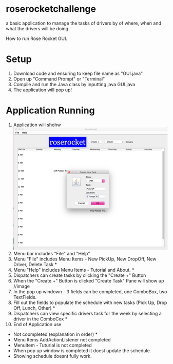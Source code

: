 # roserocketchallenge
a basic application to manage the tasks of drivers by of where, when and what the drivers will be doing



How to run Rose Rocket GUI.
# Setup
1. Download code and ensuring to keep file name as "GUI.java"
2. Open up "Command Prompt" or "Terminal"
3. Compile and run the Java class by inputting java GUI.java
4. The application will pop up!
# Application Running
1. Application will shohw <img src="Pick Up Task.png">
2. Menu bar includes "File" and "Help" 
3. Menu "File" includes Menu Items - New PickUp, New DropOff, New Driver, Delete Task *
4. Menu "Help" includes Menu Items - Tutorial and About. *
5. Dispatchers can create tasks by clicking the "Create +" Button 
6. When the "Create +" Button is clicked "Create Task" Pane will show up //image
7. In the pop up windown -  3 fields can be completed, one ComboBox, two TextFields. 
8. Fill out the fields to populate the schedule with new tasks (Pick Up, Drop Off, Lunch, Other) *
9. Dispatchers can view specific drivers task for the week by selecting a driver in the ComboCox *
10. End of Application use

* Not coompleted (explanation in order) *
* Menu Items AddActionListener not completed
* MenuItem - Tuturial is not completed
* When pop up window is completed it doest update the schedule.
* Showing schedule doesnt fully work.
